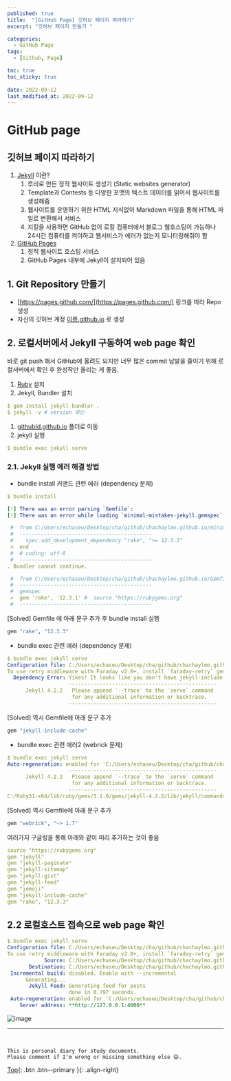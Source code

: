 ```yaml
---
published: true
title:  "[GitHub Page] 깃허브 페이지 따라하기"
excerpt: "깃허브 페이지 만들기 "

categories:
  - GitHub Page
tags:
  - [Github, Page]

toc: true
toc_sticky: true
 
date: 2022-09-12
last_modified_at: 2022-09-12
---
```


# GitHub page

## 깃허브 페이지 따라하기

1. [Jekyll](https://jekyllrb.com/) 이란?
    1. 루비로 만든 정적 웹사이트 생성기 (Static websites generator)
    2. Template과 Contests 등 다양한 포맷의 텍스트 데이터를 읽어서 웹사이트를 생성해줌
    3. 웹사이트를 운영하기 위한 HTML 지식없이 Markdown 파일을 통해 HTML 파일로 변환해서 서비스
    4. 지킬을 사용하면 GitHub 없이 로컬 컴퓨터에서 블로그 웹호스팅이 가능하나 24시간 컴퓨터를 켜야하고 웹서비스가 에러가 없는지 모니터링해줘야 함
2. [GitHub Pages](https://pages.github.com/)
    1. 정적 웹사이트 호스팅 서비스
    2. GitHub Pages 내부에 Jekyll이 설치되어 있음

## 1. Git Repository 만들기

- [https://pages.github.com/](https://pages.github.com/) 링크를 따라 Repo 생성
- 자신의 깃허브 계정 [이름.github.io](http://이름.github.io) 로 생성

## 2. 로컬서버에서 Jekyll 구동하여 web page 확인

바로 git push 해서 GitHub에 올려도 되지만 너무 많은 commit 남발을 줄이기 위해 로컬서버에서 확인 후 완성작만 올리는 게 좋음.

1. [Ruby](https://rubyinstaller.org/downloads/) 설치
2. Jekyll, Bundler 설치

```yaml
$ gem install jekyll bundler .
$ jekyll -v # version 확인
```

1. [githubId.github.io](http://githubId.github.io) 폴더로 이동
2. jekyll 실행

```yaml
$ bundle exec jekyll serve
```

### 2.1. Jekyll 실행 에러 해결 방법

- bundle install 커맨드 관련 에러 (dependency 문제)

```yaml
$ bundle install

[!] There was an error parsing `Gemfile`:
[!] There was an error while loading `minimal-mistakes-jekyll.gemspec`: No such file or directory - git ls-files -z. Bundler cannot continue.

 #  from C:/Users/echaseu/Desktop/cha/github/chachaylmo.github.io/minimal-mistakes-jekyll.gemspec:14
 #  -------------------------------------------
 #    spec.add_development_dependency "rake", ">= 12.3.3"
 >  end
 #  # coding: utf-8
 #  -------------------------------------------
. Bundler cannot continue.

 #  from C:/Users/echaseu/Desktop/cha/github/chachaylmo.github.io/Gemfile:2
 #  -------------------------------------------
 #  gemspec
 >  gem 'rake', '12.3.1' #  source "https://rubygems.org"
 #  -------------------------------------------
```

[Solved] Gemfile 에 아래 문구 추가 후 bundle install 실행

```ruby
gem "rake", "12.3.3" 
```

- bundle exec 관련 에러 (dependency 문제)

```yaml
$ bundle exec jekyll serve
Configuration file: C:/Users/echaseu/Desktop/cha/github/chachaylmo.github.io/_config.yml
To use retry middleware with Faraday v2.0+, install `faraday-retry` gem
  Dependency Error: Yikes! It looks like you don't have jekyll-include-cache or one of its dependencies installed. In order to use Jekyll as currently configured, you'll need to install this gem. If you've run Jekyll with `bundle exec`, ensure that you have included the jekyll-include-cache gem in your Gemfile as well. The full error message from Ruby is: 'cannot load such file -- jekyll-include-cache' If you run into trouble, you can find helpful resources at https://jekyllrb.com/help/!
                    ------------------------------------------------
      Jekyll 4.2.2   Please append `--trace` to the `serve` command
                     for any additional information or backtrace.
                    ------------------------------------------------
```

[Solved] 역시 Gemfile에 아래 문구 추가

```ruby
gem "jekyll-include-cache"
```

- bundle exec 관련 에러2 (webrick 문제)

```yaml
$ bundle exec jekyll serve
Auto-regeneration: enabled for 'C:/Users/echaseu/Desktop/cha/github/chachaylmo.github.io'
                    ------------------------------------------------
      Jekyll 4.2.2   Please append `--trace` to the `serve` command
                     for any additional information or backtrace.
                    ------------------------------------------------
C:/Ruby31-x64/lib/ruby/gems/3.1.0/gems/jekyll-4.2.2/lib/jekyll/commands/serve/servlet.rb:3:in `require': cannot load such file -- webrick (LoadError)
```

[Solved] 역시 Gemfile에 아래 문구 추가

```ruby
gem "webrick", "~> 1.7"
```

여러가지 구글링을 통해 아래와 같이 미리 추가하는 것이 좋음

```yaml
source "https://rubygems.org"
gem "jekyll"
gem "jekyll-paginate"
gem "jekyll-sitemap"
gem "jekyll-gist"
gem "jekyll-feed"
gem "jemoji"
gem "jekyll-include-cache"
gem "rake", "12.3.3"
```

## 2.2 로컬호스트 접속으로 web page 확인

```yaml
$ bundle exec jekyll serve
Configuration file: C:/Users/echaseu/Desktop/cha/github/chachaylmo.github.io/_config.yml
To use retry middleware with Faraday v2.0+, install `faraday-retry` gem
            Source: C:/Users/echaseu/Desktop/cha/github/chachaylmo.github.io
       Destination: C:/Users/echaseu/Desktop/cha/github/chachaylmo.github.io/_site
 Incremental build: disabled. Enable with --incremental
      Generating...
       Jekyll Feed: Generating feed for posts
                    done in 0.797 seconds.
 Auto-regeneration: enabled for 'C:/Users/echaseu/Desktop/cha/github/chachaylmo.github.io'
    Server address: **http://127.0.0.1:4000**
```

![image](../../assets/images/localhost.png)
***
<br>

    This is personal diary for study documents.
    Please comment if I'm wrong or missing something else 😄. 

[Top](#){: .btn .btn--primary }{: .align-right}